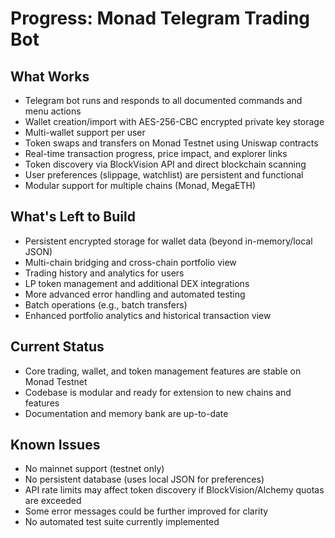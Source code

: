 # Progress: Monad Telegram Trading Bot

## What Works
- Telegram bot runs and responds to all documented commands and menu actions
- Wallet creation/import with AES-256-CBC encrypted private key storage
- Multi-wallet support per user
- Token swaps and transfers on Monad Testnet using Uniswap contracts
- Real-time transaction progress, price impact, and explorer links
- Token discovery via BlockVision API and direct blockchain scanning
- User preferences (slippage, watchlist) are persistent and functional
- Modular support for multiple chains (Monad, MegaETH)

## What's Left to Build
- Persistent encrypted storage for wallet data (beyond in-memory/local JSON)
- Multi-chain bridging and cross-chain portfolio view
- Trading history and analytics for users
- LP token management and additional DEX integrations
- More advanced error handling and automated testing
- Batch operations (e.g., batch transfers)
- Enhanced portfolio analytics and historical transaction view

## Current Status
- Core trading, wallet, and token management features are stable on Monad Testnet
- Codebase is modular and ready for extension to new chains and features
- Documentation and memory bank are up-to-date

## Known Issues
- No mainnet support (testnet only)
- No persistent database (uses local JSON for preferences)
- API rate limits may affect token discovery if BlockVision/Alchemy quotas are exceeded
- Some error messages could be further improved for clarity
- No automated test suite currently implemented 